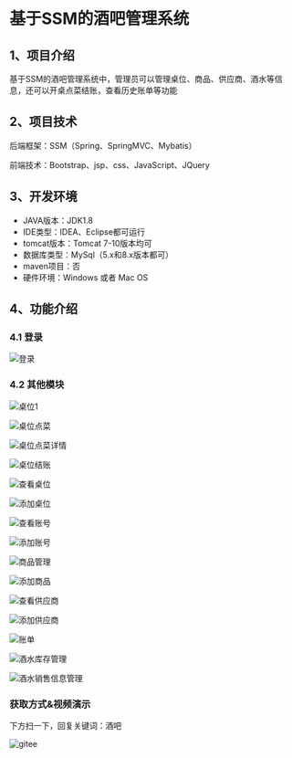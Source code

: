 # 基于SSM的酒吧管理系统



## 1、项目介绍

基于SSM的酒吧管理系统中，管理员可以管理桌位、商品、供应商、酒水等信息，还可以开桌点菜结账，查看历史账单等功能


## 2、项目技术

后端框架：SSM（Spring、SpringMVC、Mybatis）

前端技术：Bootstrap、jsp、css、JavaScript、JQuery

## 3、开发环境

- JAVA版本：JDK1.8
- IDE类型：IDEA、Eclipse都可运行
- tomcat版本：Tomcat 7-10版本均可
- 数据库类型：MySql（5.x和8.x版本都可） 
- maven项目：否
- 硬件环境：Windows 或者 Mac OS


## 4、功能介绍

### 4.1 登录

![登录](https://project-images-1256969109.cos.ap-chongqing.myqcloud.com/Typora-Images/202208061915595.jpg)

### 4.2 其他模块

![桌位1](https://project-images-1256969109.cos.ap-chongqing.myqcloud.com/Typora-Images/202208061915132.jpg)

![桌位点菜](https://project-images-1256969109.cos.ap-chongqing.myqcloud.com/Typora-Images/202208061915670.jpg)

![桌位点菜详情](https://project-images-1256969109.cos.ap-chongqing.myqcloud.com/Typora-Images/202208061915427.jpg)

![桌位结账](https://project-images-1256969109.cos.ap-chongqing.myqcloud.com/Typora-Images/202208061915533.jpg)

![查看桌位](https://project-images-1256969109.cos.ap-chongqing.myqcloud.com/Typora-Images/202208061915058.jpg)

![添加桌位](https://project-images-1256969109.cos.ap-chongqing.myqcloud.com/Typora-Images/202208061915975.jpg)

![查看账号](https://project-images-1256969109.cos.ap-chongqing.myqcloud.com/Typora-Images/202208061915013.jpg)

![添加账号](https://project-images-1256969109.cos.ap-chongqing.myqcloud.com/Typora-Images/202208061915586.jpg)

![商品管理](https://project-images-1256969109.cos.ap-chongqing.myqcloud.com/Typora-Images/202208061915512.jpg)

![添加商品](https://project-images-1256969109.cos.ap-chongqing.myqcloud.com/Typora-Images/202208061915034.jpg)

![查看供应商](https://project-images-1256969109.cos.ap-chongqing.myqcloud.com/Typora-Images/202208061916941.jpg)

![添加供应商](https://project-images-1256969109.cos.ap-chongqing.myqcloud.com/Typora-Images/202208061916755.jpg)

![账单](https://project-images-1256969109.cos.ap-chongqing.myqcloud.com/Typora-Images/202208061916908.jpg)

![酒水库存管理](https://project-images-1256969109.cos.ap-chongqing.myqcloud.com/Typora-Images/202208061916464.jpg)

![酒水销售信息管理](https://project-images-1256969109.cos.ap-chongqing.myqcloud.com/Typora-Images/202208061916003.jpg)


### 获取方式&视频演示

下方扫一下，回复关键词：酒吧

![gitee](https://project-images-1256969109.cos.ap-chongqing.myqcloud.com/Typora-Images/202309291447341.png)
